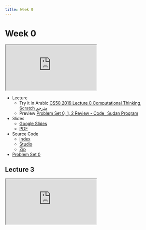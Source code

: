 ```yaml
---
title: Week 0
---
```


# Week 0

<iframe src="https://www.youtube.com/embed/5azaK2cBKGw"></iframe> 


- Lecture
  - Try it in Arabic
      [CS50 2019 Lecture 0 Computational Thinking, Scratch مترجم](https://www.youtube.com/embed/tC8z4RLWtFI)
  - Preview
      [Problem Set 0, 1, 2 Review - Code_ Sudan Program](https://www.youtube.com/embed/F-qbaeSJHAE)
- Slides
  - <a href="https://docs.google.com/presentation/d/17wRd8ksO6QkUq906SUgm17AqcI-Jan42jkY-EmufxnE/edit?usp=sharing">Google Slides</a>
  - <a href="https://cdn.cs50.net/2019/fall/lectures/0/lecture0.pdf">PDF</a>
- Source Code
  - <a href="https://cdn.cs50.net/2019/fall/lectures/0/src0/">Index</a>
  - <a href="https://scratch.mit.edu/studios/25128634/">Studio</a>
  - <a href="https://cdn.cs50.net/2019/fall/lectures/0/src0.zip">Zip</a>
- [Problem Set 0](https://lab.cs50.io/Mohamed-Faroug/lab/main/pset1/hello)
## Lecture 3
<div>
   <div class="box" >  <iframe src="https://www.youtube.com/embed/3Occxs_Uc-w"></div>
   <div class="box" >   <iframe src="https://www.youtube.com/embed/3Occxs_Uc-w"></div>
      <div class="box" >   <iframe src="https://www.youtube.com/embed/3Occxs_Uc-w"></div>
 </div>

   
  